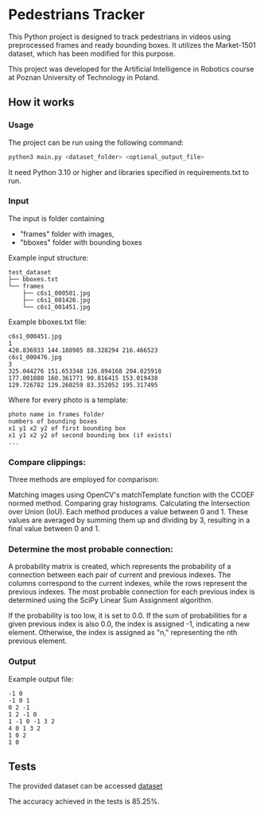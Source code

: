 # Pedestrians Tracker

This Python project is designed to track pedestrians
in videos using preprocessed frames and ready bounding boxes.
It utilizes the Market-1501 dataset,
which has been modified for this purpose.

This project was developed for the
Artificial Intelligence in Robotics course
at Poznan University of Technology in Poland.

## How it works

### Usage

The project can be run using the following command:
```bash
python3 main.py <dataset_folder> <optional_output_file>
```

It need Python 3.10 or higher and libraries
specified in requirements.txt to run.

### Input

The input is folder containing
- "frames" folder with images,
- "bboxes" folder with bounding boxes

Example input structure:
```
test_dataset
├── bboxes.txt
└── frames
    ├── c6s1_000501.jpg
    ├── c6s1_001426.jpg
    └── c6s1_001451.jpg
```

Example bboxes.txt file:
```
c6s1_000451.jpg
1
420.836933 144.188985 88.328294 216.466523
c6s1_000476.jpg
3
325.044276 151.653348 126.894168 204.025918
177.001080 160.361771 90.816415 153.019438
129.726782 129.260259 83.352052 195.317495
```

Where for every photo is a template:
```
photo name in frames folder
numbers of bounding boxes
x1 y1 x2 y2 of first bounding box
x1 y1 x2 y2 of second bounding box (if exists)
... 
```

### Compare clippings:

Three methods are employed for comparison:

Matching images using OpenCV's matchTemplate function with the CCOEF normed method.
Comparing gray histograms.
Calculating the Intersection over Union (IoU).
Each method produces a value between 0 and 1.
These values are averaged by summing them up and dividing by 3,
resulting in a final value between 0 and 1.

### Determine the most probable connection:

A probability matrix is created, which represents the probability
of a connection between each pair of current and previous indexes.
The columns correspond to the current indexes,
while the rows represent the previous indexes.
The most probable connection for each previous index is determined
using the SciPy Linear Sum Assignment algorithm.

If the probability is too low, it is set to 0.0.
If the sum of probabilities for a given previous index is also 0.0,
the index is assigned -1, indicating a new element. Otherwise,
the index is assigned as "n," representing the nth previous element.

### Output

Example output file:
```
-1 0
-1 0 1
0 2 -1
1 2 -1 0
1 -1 0 -1 3 2
4 0 1 3 2
1 0 2
1 0
```

## Tests

The provided dataset can be accessed
[dataset](https://drive.google.com/file/d/1saVmRWqBBfeJTLH3Lo91bXtbI2h4T3vi/view)

The accuracy achieved in the tests is 85.25%.
